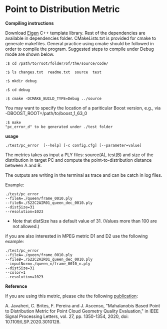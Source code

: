 # Point to Distribution Metric

<b>Compiling instructions</b>

   Download <a href="http://eigen.tuxfamily.org/index.php?title=Main_Page">Eigen</a> C++ template library. 
   Rest of the dependencies are available in dependencies folder.
   CMakeLists.txt is provided for cmake to generate makefiles. General
   practice using cmake should be followed in order to compile the
   program. Suggested steps to compile under Debug mode are shown below.
   ```console
   :$ cd /path/to/root/folder/of/the/source/code/
   ```
   ```console
   :$ ls changes.txt  readme.txt  source  test
   ```
   
   ```console
   :$ mkdir debug
   ```
   
   ```console
   :$ cd debug
   ```
   ```console
   :$ cmake -DCMAKE_BUILD_TYPE=Debug ../source
   ```
   
   You may want to specify the location of a pariticular Boost version,
   e.g., via -DBOOST_ROOT=/path/to/boost_1_63_0

   ```console
   :$ make
   "pc_error_d" to be generated under ./test folder
   ```
   
<b> usage </b>

   ```console
   ./test/pc_error  [--help] [-c config.cfg] [--parameter=value]
   ```

   The metrics takes as input a PLY files: source(A), test(B) and size of the distribution in target PC 
   and compute the point-to-distribution distance between A and B.

   The outputs are writing in the terminal as trace and can be catch in log files. 

   Example:
   
   ```console
   ./test/pc_error 
   --fileA=./queen/frame_0010.ply 
   --fileB=./S22C2AIR01_queen_dec_0010.ply 
   --distSize=31
   --resolution=1023
   ```
   
   * Note that distSize has a default value of 31. (Values more than 100 are not allowed.)
   
   if you are also interested in MPEG metric D1 and D2 use the following example:
   ```console
   ./test/pc_error 
   --fileA=./queen/frame_0010.ply 
   --fileB=./S22C2AIR01_queen_dec_0010.ply 
   --inputNorm=./queen_n/frame_0010_n.ply
   --distSize=31 
   --color=1 
   --resolution=1023
   ```

<b> Reference </b>

   If you are using this metric, please cite the following <a href="https://ieeexplore.ieee.org/document/9143408?title=Main_Page">publication</a>:
   
A. Javaheri, C. Brites, F. Pereira and J. Ascenso, "Mahalanobis Based Point to Distribution Metric for Point Cloud Geometry Quality Evaluation," in IEEE Signal Processing Letters, vol. 27, pp. 1350-1354, 2020, doi: 10.1109/LSP.2020.3010128.

